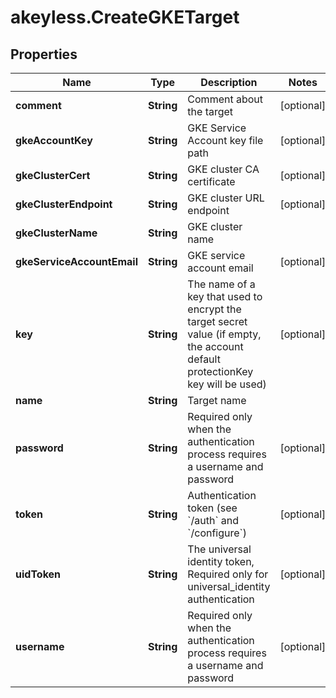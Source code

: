 # akeyless.CreateGKETarget

## Properties

Name | Type | Description | Notes
------------ | ------------- | ------------- | -------------
**comment** | **String** | Comment about the target | [optional] 
**gkeAccountKey** | **String** | GKE Service Account key file path | [optional] 
**gkeClusterCert** | **String** | GKE cluster CA certificate | [optional] 
**gkeClusterEndpoint** | **String** | GKE cluster URL endpoint | [optional] 
**gkeClusterName** | **String** | GKE cluster name | 
**gkeServiceAccountEmail** | **String** | GKE service account email | [optional] 
**key** | **String** | The name of a key that used to encrypt the target secret value (if empty, the account default protectionKey key will be used) | [optional] 
**name** | **String** | Target name | 
**password** | **String** | Required only when the authentication process requires a username and password | [optional] 
**token** | **String** | Authentication token (see &#x60;/auth&#x60; and &#x60;/configure&#x60;) | [optional] 
**uidToken** | **String** | The universal identity token, Required only for universal_identity authentication | [optional] 
**username** | **String** | Required only when the authentication process requires a username and password | [optional] 


